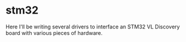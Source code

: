 # stm32
Here I'll be writing several drivers to interface an STM32 VL Discovery board with various pieces of hardware.
